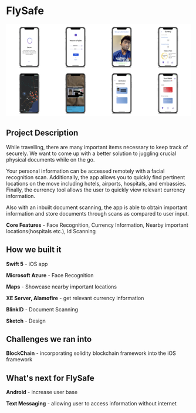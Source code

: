 # FlySafe

![FlySafe](/resources/flysafe-cover.png?raw=true"FlySafe")

## Project Description

While travelling, there are many important items necessary to keep track of securely. We want to come up with a better solution to juggling crucial physical documents while on the go.

Your personal information can be accessed remotely with a facial recognition scan. Additionally, the app allows you to quickly find pertinent locations on the move including hotels, airports, hospitals, and embassies. Finally, the currency tool allows the user to quickly view relevant currency information.

Also with an inbuilt document scanning, the app is able to obtain important information and store documents through scans as compared to user input.

**Core Features** - Face Recognition, Currency Information, Nearby important locations(hospitals etc.), Id Scanning

## How we built it

**Swift 5** - iOS app

**Microsoft Azure** - Face Recognition

**Maps** - Showcase nearby important locations 

**XE Server, Alamofire** - get relevant currency information

**BlinkID** - Document Scanning

**Sketch** - Design

## Challenges we ran into

**BlockChain** - incorporating solidity blockchain framework into the iOS framework

## What's next for FlySafe

**Android** - increase user base

**Text Messaging** - allowing user to access information without internet
